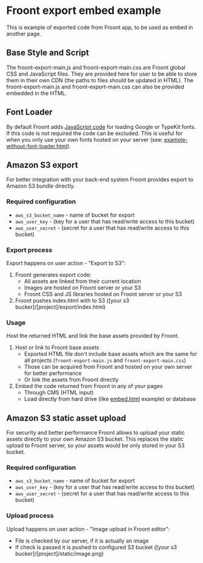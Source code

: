 # Froont export embed example

This is example of exported code from Froont app, to be used as embed in another page.


## Base Style and Script

The froont-export-main.js and froont-export-main.css are Froont global CSS and JavaScript files. They are provided here for user to be able to store them in their own CDN (the paths to files should be updated in HTML).
The froont-export-main.js and froont-export-main.css can also be provided embedded in the HTML.


## Font Loader
By default Froont adds [JavaScript code](./embed.html#L542) for loading Google or TypeKit fonts. If this code is not required the code can be excluded. This is useful for when you only use your own fonts hosted on your server (see: [example-without-font-loader.html](./example-without-font-loader.html)).


## Amazon S3 export

For better integration with your back-end system Froont provides export to Amazon S3 bundle directly.

### Required configuration

* `aws_s3_bucket_name` - name of bucket for export
* `aws_user_key` - (key for a user that has read/write access to this bucket)
* `aws_user_secret` - (secret for a user that has read/write access to this bucket)

### Export process

Export happens on user action - "Export to S3":

1. Froont generates export code:
    * All assets are linked from their current location
    * Images are hosted on Froont server or your S3
    * Froont CSS and JS libraries hosted on Froont server or your S3
2. Froont pushes index.html with to S3 ([your s3 bucker]/[project]/export/index.html)

### Usage

Host the returned HTML and link the base assets provided by Froont.

1. Host or link to Froont base assets
    * Exported HTML file don't include base assets which are the same for all projects (`froont-export-main.js` and `froont-export-main.css`)
    * Those can be acquired from Froont and hosted on your own server for better performance
    * Or link the assets from Froont directly
2. Embed the code returned from Froont in any of your pages
    - Through CMS (HTML input)
    - Load directly from hard drive (like [embed.html](./embed.html) example) or database


## Amazon S3 static asset upload

For security and better performance Froont allows to upload your static assets directly to your own Amazon S3 bucket. This replaces the static upload to Froont server, so your assets would be only stored in your S3 bucket.

### Required configuration

* `aws_s3_bucket_name` - name of bucket for export
* `aws_user_key` - (key for a user that has read/write access to this bucket)
* `aws_user_secret` - (secret for a user that has read/write access to this bucket)

### Upload process

Upload happens on user action - "Image upload in Froont editor":

- File is checked by our server, if it is actually an image
- If check is passed it is pushed to configured S3 bucket ([your s3 bucker]/[project]/static/image.png)
